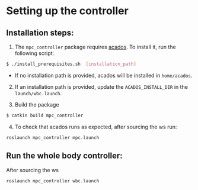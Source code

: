 # Setting up the controller

## Installation steps:
1.  The `mpc_controller` package requires [acados](https://docs.acados.org/index.html). To install it, run the following script:

``` bash
$ ./install_prerequisites.sh  [installation_path]
```
- If no installation path is provided, acados will be installed in `home/acados`. 

2. If an installation path is provided, update the `ACADOS_INSTALL_DIR` in the `launch/wbc.launch`.

3. Build the package
``` bash
$ catkin build mpc_controller
```

4. To check that acados runs as expected, after sourcing the ws run:
```
roslaunch mpc_controller mpc.launch
```

## Run the whole body controller:

After sourcing the ws
```
roslaunch mpc_controller wbc.launch
```

